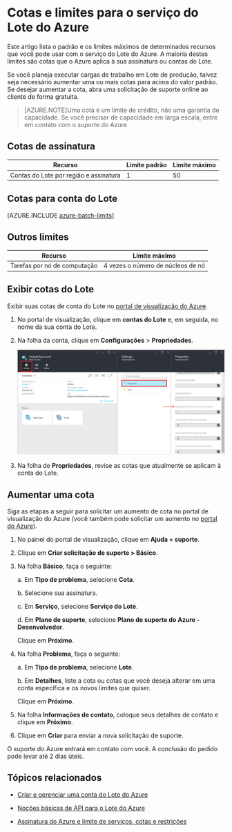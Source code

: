 <properties
	pageTitle="Cotas de serviço e limites do Lote | Microsoft Azure"
	description="Saiba mais sobre cotas, limites e restrições para usar o serviço do Lote do Azure"
	services="batch"
	documentationCenter=""
	authors="dlepow"
	manager="timlt"
	editor=""/>

<tags
	ms.service="batch"
	ms.workload="big-compute"
	ms.tgt_pltfrm="na"
	ms.devlang="na"
	ms.topic="article"
	ms.date="10/26/2015"
	ms.author="danlep"/>



# Cotas e limites para o serviço do Lote do Azure

Este artigo lista o padrão e os limites máximos de determinados recursos que você pode usar com o serviço do Lote do Azure. A maioria destes limites são cotas que o Azure aplica à sua assinatura ou contas do Lote.

Se você planeja executar cargas de trabalho em Lote de produção, talvez seja necessário aumentar uma ou mais cotas para acima do valor padrão. Se desejar aumentar a cota, abra uma solicitação de suporte online ao cliente de forma gratuita.

>[AZURE.NOTE]Uma cota é um limite de crédito, não uma garantia de capacidade. Se você precisar de capacidade em larga escala, entre em contato com o suporte do Azure.

## Cotas de assinatura
Recurso|Limite padrão|Limite máximo
---|---|---
Contas do Lote por região e assinatura|1|50

## Cotas para conta do Lote
[AZURE.INCLUDE [azure-batch-limits](../../includes/azure-batch-limits.md)]

## Outros limites
Recurso|Limite máximo
---|---
Tarefas por nó de computação|4 vezes o número de núcleos de nó

## Exibir cotas do Lote

Exibir suas cotas de conta do Lote no [portal de visualização do Azure](https://portal.azure.com).

1. No portal de visualização, clique em **contas do Lote** e, em seguida, no nome da sua conta do Lote.

2. Na folha da conta, clique em **Configurações** > **Propriedades**.

	![Cotas para conta do Lote][account_quotas]

3. Na folha de **Propriedades**, revise as cotas que atualmente se aplicam à conta do Lote.

## Aumentar uma cota

Siga as etapas a seguir para solicitar um aumento de cota no portal de visualização do Azure (você também pode solicitar um aumento no [portal do Azure](http://azure.microsoft.com/blog/2014/06/04/azure-limits-quotas-increase-requests/)).

1. No painel do portal de visualização, clique em **Ajuda + suporte**.

2. Clique em **Criar solicitação de suporte > Básico**.

3. Na folha **Básico**, faça o seguinte:

	a. Em **Tipo de problema**, selecione **Cota**.

	b. Selecione sua assinatura.

	c. Em **Serviço**, selecione **Serviço do Lote**.

	d. Em **Plano de suporte**, selecione **Plano de suporte do Azure - Desenvolvedor**.

	Clique em **Próximo**.

4. Na folha **Problema**, faça o seguinte:

	a. Em **Tipo de problema**, selecione **Lote**.

	b. Em **Detalhes**, liste a cota ou cotas que você deseja alterar em uma conta específica e os novos limites que quiser.

	Clique em **Próximo**.

5. Na folha **Informações de contato**, coloque seus detalhes de contato e clique em **Próximo**.

6. Clique em **Criar** para enviar a nova solicitação de suporte.

O suporte do Azure entrará em contato com você. A conclusão do pedido pode levar até 2 dias úteis.

## Tópicos relacionados

* [Criar e gerenciar uma conta do Lote do Azure](batch-account-create-portal.md)

* [Noções básicas de API para o Lote do Azure](batch-api-basics.md)

* [Assinatura do Azure e limite de serviços, cotas e restrições](../azure-subscription-service-limits.md)

[account_quotas]: ./media/batch-quota-limit/accountquota_portal.PNG

<!---HONumber=Nov15_HO2-->
